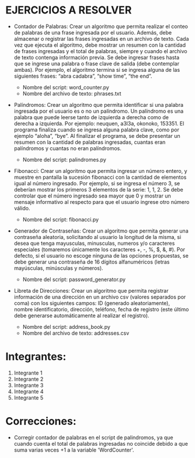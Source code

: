 # EJERCICIOS A RESOLVER

- Contador de Palabras: Crear un algoritmo que permita realizar el conteo de
palabras de una frase ingresada por el usuario. Además, debe almacenar o registrar
las frases ingresadas en un archivo de texto. Cada vez que ejecuta el algoritmo,
debe mostrar un resumen con la cantidad de frases ingresadas y el total de
palabras, siempre y cuando el archivo de texto contenga información previa. Se
debe ingresar frases hasta que se ingrese una palabra o frase clave de salida (debe
contemplar ambas). Por ejemplo, el algoritmo termina si se ingresa alguna de las
siguientes frases: “abra cadabra”, “show time”, “the end”.

  - Nombre del script: word_counter.py
  - Nombre del archivo de texto: phrases.txt

- Palíndromos: Crear un algoritmo que permita identificar si una palabra ingresada
por el usuario es o no un palíndromo. Un palíndromo es una palabra que puede
leerse tanto de izquierda a derecha como de derecha a izquierda. Por ejemplo:
neuquen, a3l3a, okonoko, 153351. El programa finaliza cuando se ingresa alguna
palabra clave, como por ejemplo “aloha”, “bye”. Al finalizar el programa, se debe
presentar un resumen con la cantidad de palabras ingresadas, cuantas eran
palíndromos y cuantas no eran palíndromos.

  - Nombre del script: palindromes.py

- Fibonacci: Crear un algoritmo que permita ingresar un número entero, y muestre en
pantalla la sucesión fibonacci con la cantidad de elementos igual al número
ingresado. Por ejemplo, si se ingresa el número 3, se deberían mostrar los primeros
3 elementos de la serie: 1, 1, 2. Se debe controlar que el número ingresado sea
mayor que 0 y mostrar un mensaje informativo al respecto para que el usuario
ingrese otro número válido.

  - Nombre del script: fibonacci.py

- Generador de Contraseñas: Crear un algoritmo que permita generar una
contraseña aleatoria, solicitando al usuario la longitud de la misma, si desea que
tenga mayusculas, minusculas, numeros y/o caracteres especiales (tomaremos
únicamente los caracteres +, -, %, $, &, #). Por defecto, si el usuario no escoge
ninguna de las opciones propuestas, se debe generar una contraseña de 16 dígitos
alfanuméricos (letras mayúsculas, minúsculas y números).

  - Nombre del script: password_generator.py

- Libreta de Direcciones: Crear un algoritmo que permita registrar información de
una dirección en un archivo csv (valores separados por coma) con los siguientes
campos: ID (generado aleatoriamente), nombre identificatorio, dirección, teléfono,
fecha de registro (este último debe generarse automáticamente al realizar el
registro).

  - Nombre del script: address_book.py
  - Nombre del archivo de texto: addresses.csv

# Integrantes:

1. Integrante 1
2. Integrante 2
3. Integrante 3
4. Integrante 4
5. Integrante 5

# Correcciones:

- Corregir contador de palabras en el script de palindromos, ya que cuando cuenta el total de palabras ingresadas no coincide debido a que suma varias veces +1 a la variable 'WordCounter'.